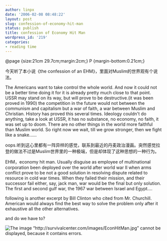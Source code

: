 ```yaml
---
author: linpx
date: '2006-02-08 08:48:22'
layout: post
slug: confession-of-economy-hit-man
status: publish
title: confession of Economy Hit Man
wordpress_id: '219'
categories:
- reading time
---
```


@page {size:21cm 29.7cm;margin:2cm;} P {margin-bottom:0.21cm;}

  

今天听了本小说《the confession of an EHM》，里面对Muslim的世界观有个说法。

The Americans want to take control the whole world. And now it could not be a
better time doing it for it is already pretty much close to that point. USSR
may stand on its way, but will prove to be destructive.(it was been proved in
1990) the competition in the future would not between the communism and
capitalism but a war of faith, a war between Muslim and Christian. History has
proved this several times. Ideology couldn't do anything, take a look at USSR,
it has no substance, no economy, no faith, it was set up to doom. There are no
other things in the world more faithful than Muslim world. So right now we
wait, till we grow stronger, then we fight like a snake......

  

oops.听到这心里都有一阵异样的感觉，联系到最近的丹麦政治漫画。突然感觉拉登的做法不过是Muslim世界里的一种极端，但是却体现了这种思想的一种行为。

  

EHM，economy hit man. Usually disguise as employee of multinational corporation
been deployed over the world after world war II when arms conflict prove to be
not a good solution in resolving dispute related to resource in cold war
times. When they failed their mission, and their successor fail either, say,
jack man, war would be the final but only solution. The first and second gulf
war, the 1967 war between Israel and Egypt....

  

following is another excerpt by Bill Clinton who cited from Mr. Churchill.
American would always find the best way to solve the problem only after it
exhaustive all the other alternatives.

  

and do we have to?

  
  
![The image “http://survivalcenter.com/images/EconHitMan.jpg” cannot be
displayed, because it contains
errors.](http://survivalcenter.com/images/EconHitMan.jpg)

